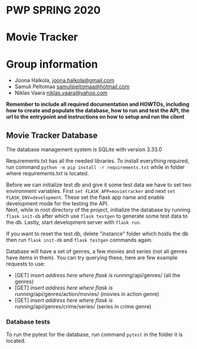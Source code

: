 # PWP SPRING 2020
# Movie Tracker
# Group information
* Joona Halkola, joona.halkola@gmail.com
* Samuli Peltomaa samulipeltomaa@hotmail.com
* Niklas Vaara niklas.vaara@yahoo.com

__Remember to include all required documentation and HOWTOs, including how to create and populate the database, how to run and test the API, the url to the entrypoint and instructions on how to setup and run the client__


## Movie Tracker Database

The database management system is SQLite with version 3.33.0

Requirements.txt has all the needed libraries. To install everything required, run command `python -m pip install -r requirements.txt` while in folder where requirements.txt is located.

Before we can initialize test db and give it some test data we have to set two environment variables. First `set FLASK_APP=movietracker` and next `set FLASK_ENV=development`. These set the flask app name and enable development mode for the testing the API.  
Next, while in root directory of the project, initialize the database by running `flask init-db` after which use `flask testgen` to generate some test data to the db. Lastly, start development server with `flask run`.

If you want to reset the test db, delete "instance" folder which holds the db then run `flask init-db` and `flask testgen` commands again.

Database will have a set of genres, a few movies and series (not all genres have items in them). You can try querying these, here are few example requests to use:  
* [GET] *insert address here where flask is running*/api/genres/ (all the genres)
* [GET] *insert address here where flask is running*/api/genres/action/movies/ (movies in action genre)
* [GET] *insert address here where flask is running*/api/genres/crime/series/ (series in crime genre)

### Database tests

To run the pytest for the database, run command `pytest` in the folder it is located.
